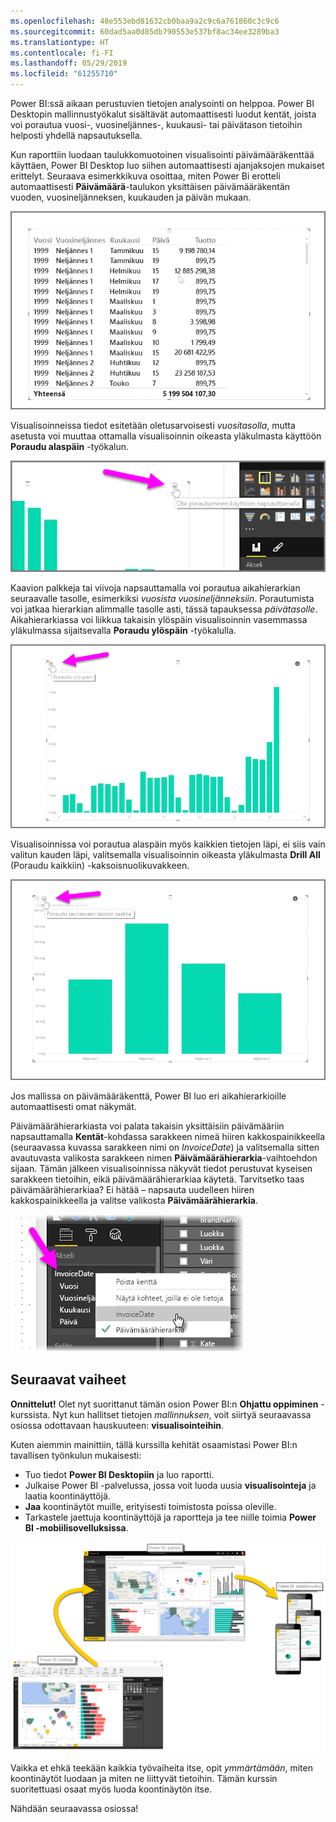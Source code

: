 ```yaml
---
ms.openlocfilehash: 48e553ebd81632cb0baa9a2c9c6a761860c3c9c6
ms.sourcegitcommit: 60dad5aa0d85db790553e537bf8ac34ee3289ba3
ms.translationtype: HT
ms.contentlocale: fi-FI
ms.lasthandoff: 05/29/2019
ms.locfileid: "61255710"
---
```

Power BI:ssä aikaan perustuvien tietojen analysointi on helppoa. Power BI Desktopin mallinnustyökalut sisältävät automaattisesti luodut kentät, joista voi porautua vuosi-, vuosineljännes-, kuukausi- tai päivätason tietoihin helposti yhdellä napsautuksella.  

Kun raporttiin luodaan taulukkomuotoinen visualisointi päivämääräkenttää käyttäen, Power BI Desktop luo siihen automaattisesti ajanjaksojen mukaiset erittelyt. Seuraava esimerkkikuva osoittaa, miten Power Bi erotteli automaattisesti **Päivämäärä**-taulukon yksittäisen päivämääräkentän vuoden, vuosineljänneksen, kuukauden ja päivän mukaan.

![](media/2-6a-explore-time-based-data/2-6a_1.png)

Visualisoinneissa tiedot esitetään oletusarvoisesti *vuositasolla*, mutta asetusta voi muuttaa ottamalla visualisoinnin oikeasta yläkulmasta käyttöön **Poraudu alaspäin** -työkalun.

![](media/2-6a-explore-time-based-data/2-6a_2.png)

Kaavion palkkeja tai viivoja napsauttamalla voi porautua aikahierarkian seuraavalle tasolle, esimerkiksi *vuosista* *vuosineljänneksiin*. Porautumista voi jatkaa hierarkian alimmalle tasolle asti, tässä tapauksessa *päivätasolle*. Aikahierarkiassa voi liikkua takaisin ylöspäin visualisoinnin vasemmassa yläkulmassa sijaitsevalla **Poraudu ylöspäin** -työkalulla.

![](media/2-6a-explore-time-based-data/2-6a_3.png)

Visualisoinnissa voi porautua alaspäin myös kaikkien tietojen läpi, ei siis vain valitun kauden läpi, valitsemalla visualisoinnin oikeasta yläkulmasta **Drill All** (Poraudu kaikkiin) -kaksoisnuolikuvakkeen.

![](media/2-6a-explore-time-based-data/2-6a_4.png)

Jos mallissa on päivämääräkenttä, Power BI luo eri aikahierarkioille automaattisesti omat näkymät.

Päivämäärähierarkiasta voi palata takaisin yksittäisiin päivämääriin napsauttamalla **Kentät**-kohdassa sarakkeen nimeä hiiren kakkospainikkeella (seuraavassa kuvassa sarakkeen nimi on *InvoiceDate*) ja valitsemalla sitten avautuvasta valikosta sarakkeen nimen **Päivämäärähierarkia**-vaihtoehdon sijaan. Tämän jälkeen visualisoinnissa näkyvät tiedot perustuvat kyseisen sarakkeen tietoihin, eikä päivämäärähierarkiaa käytetä. Tarvitsetko taas päivämäärähierarkiaa? Ei hätää – napsauta uudelleen hiiren kakkospainikkeella ja valitse valikosta **Päivämäärähierarkia**.

![](media/2-6a-explore-time-based-data/2-6a_5.png)

## <a name="next-steps"></a>Seuraavat vaiheet
**Onnittelut!** Olet nyt suorittanut tämän osion Power BI:n **Ohjattu oppiminen** -kurssista. Nyt kun hallitset tietojen *mallinnuksen*, voit siirtyä seuraavassa osiossa odottavaan hauskuuteen: **visualisointeihin**.

Kuten aiemmin mainittiin, tällä kurssilla kehität osaamistasi Power BI:n tavallisen työnkulun mukaisesti:

* Tuo tiedot **Power BI Desktopiin** ja luo raportti.
* Julkaise Power BI -palvelussa, jossa voit luoda uusia **visualisointeja** ja laatia koontinäyttöjä.
* **Jaa** koontinäytöt muille, erityisesti toimistosta poissa oleville.
* Tarkastele jaettuja koontinäyttöjä ja raportteja ja tee niille toimia **Power BI -mobiilisovelluksissa**.

![](media/2-6a-explore-time-based-data/c0a1_1.png)

Vaikka et ehkä teekään kaikkia työvaiheita itse, opit *ymmärtämään*, miten koontinäytöt luodaan ja miten ne liittyvät tietoihin. Tämän kurssin suoritettuasi osaat myös luoda koontinäytön itse.

Nähdään seuraavassa osiossa!

